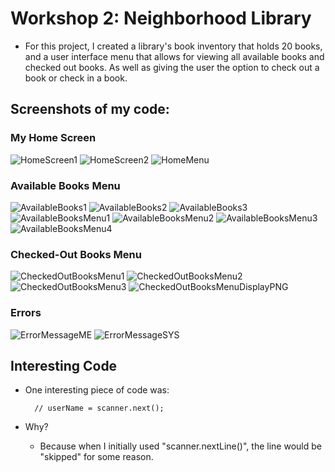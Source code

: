 # Workshop 2: Neighborhood Library
- For this project, I created a library's book inventory that holds 20 books, and a user interface menu that allows for viewing all available books and checked out books. As well as giving the user the option to check out a book or check in a book.

## Screenshots of my code:
### My Home Screen
![HomeScreen1](https://github.com/MarshallE-G/WorkshopTwo_NeighborhoodLibrary/assets/166543327/29a3b291-3d67-4126-8c0c-53696eb48bcf)
![HomeScreen2](https://github.com/MarshallE-G/WorkshopTwo_NeighborhoodLibrary/assets/166543327/95024c89-bf11-4cb0-b836-39c9f475e723)
![HomeMenu](https://github.com/MarshallE-G/WorkshopTwo_NeighborhoodLibrary/assets/166543327/2b14b649-1a00-49ba-bd35-c4db4a0808fe)

### Available Books Menu
![AvailableBooks1](https://github.com/MarshallE-G/WorkshopTwo_NeighborhoodLibrary/assets/166543327/86afbdc4-3877-4d91-8f87-7283976666b2)
![AvailableBooks2](https://github.com/MarshallE-G/WorkshopTwo_NeighborhoodLibrary/assets/166543327/78d50bbf-b9dd-440b-a26f-692803e291c7)
![AvailableBooks3](https://github.com/MarshallE-G/WorkshopTwo_NeighborhoodLibrary/assets/166543327/9f5e31df-906e-4cfe-af83-010fa75e5c58)
![AvailableBooksMenu1](https://github.com/MarshallE-G/WorkshopTwo_NeighborhoodLibrary/assets/166543327/30a4ab38-2f69-4df3-8e21-d409e3de3a04)
![AvailableBooksMenu2](https://github.com/MarshallE-G/WorkshopTwo_NeighborhoodLibrary/assets/166543327/acfb62c2-4c5a-4dfc-b483-fdb430cb7d8d)
![AvailableBooksMenu3](https://github.com/MarshallE-G/WorkshopTwo_NeighborhoodLibrary/assets/166543327/90e22a8a-08d6-4ec2-9a9f-544eea06e3cf)
![AvailableBooksMenu4](https://github.com/MarshallE-G/WorkshopTwo_NeighborhoodLibrary/assets/166543327/d253e507-ea2f-47cf-ad27-cb89cdd62d14)

### Checked-Out Books Menu
![CheckedOutBooksMenu1](https://github.com/MarshallE-G/WorkshopTwo_NeighborhoodLibrary/assets/166543327/77e4a127-d8a4-4b73-afe9-7e82aaa50c4f)
![CheckedOutBooksMenu2](https://github.com/MarshallE-G/WorkshopTwo_NeighborhoodLibrary/assets/166543327/70e50e75-4433-4577-93e7-8267af80fd29)
![CheckedOutBooksMenu3](https://github.com/MarshallE-G/WorkshopTwo_NeighborhoodLibrary/assets/166543327/cc441719-010e-4789-8498-656bb4745da8)
![CheckedOutBooksMenuDisplayPNG](https://github.com/MarshallE-G/WorkshopTwo_NeighborhoodLibrary/assets/166543327/11464cbc-a578-4341-bfce-fd4ad7b48aa8)

### Errors
![ErrorMessageME](https://github.com/MarshallE-G/WorkshopTwo_NeighborhoodLibrary/assets/166543327/0cc8b94b-aabe-4317-bbc8-13f78b34241f)
![ErrorMessageSYS](https://github.com/MarshallE-G/WorkshopTwo_NeighborhoodLibrary/assets/166543327/1f2d7a97-d748-4747-a0a8-b7ee17944e6e)

## Interesting Code
- One interesting piece of code was:

        // userName = scanner.next();

- Why?
  - Because when I initially used "scanner.nextLine()", the line would be "skipped" for some reason.